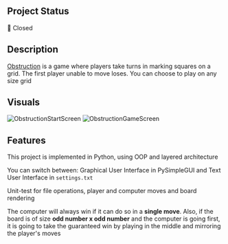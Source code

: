 ## Project Status
🔴 Closed

## Description
[Obstruction](http://www.papg.com/show?2XMX) is a game where players take turns in marking squares on a grid. The first player unable to move loses. You can choose to play on any size grid

## Visuals
![ObstructionStartScreen](https://github.com/DanLaurentiu1/Obstruction/assets/91523577/8ce4eb84-7a78-4b1d-97ef-8e37223fd281)
![ObstructionGameScreen](https://github.com/DanLaurentiu1/Obstruction/assets/91523577/0e106e5c-a950-4052-8edb-6d0ec4b7988d)

## Features
This project is implemented in Python, using OOP and layered architecture

You can switch between: Graphical User Interface in PySimpleGUI and Text User Interface in ```settings.txt```

Unit-test for file operations, player and computer moves and board rendering

The computer will always win if it can do so in a **single move**. Also, if the board is of size **odd number x odd number** and the computer is going first, it is going to take the guaranteed win by playing in the middle and mirroring the player's moves
